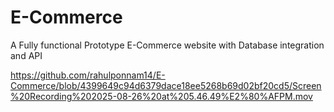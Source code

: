 # E-Commerce
A Fully functional Prototype E-Commerce website with Database integration and API

https://github.com/rahulponnam14/E-Commerce/blob/4399649c94d6379dace18ee5268b69d02bf20cd5/Screen%20Recording%202025-08-26%20at%205.46.49%E2%80%AFPM.mov


